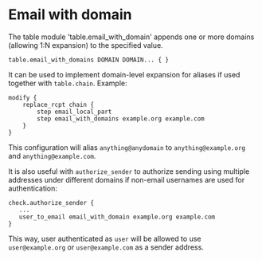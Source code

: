 # Email with domain

The table module 'table.email\_with\_domain' appends one or more
domains (allowing 1:N expansion) to the specified value.

```
table.email_with_domains DOMAIN DOMAIN... { }
```

It can be used to implement domain-level expansion for aliases if used together
with `table.chain`. Example:
```
modify {
    replace_rcpt chain {
        step email_local_part
        step email_with_domains example.org example.com
    }
}
```
This configuration will alias `anything@anydomain` to `anything@example.org`
and `anything@example.com`.

It is also useful with `authorize_sender` to authorize sending using multiple
addresses under different domains if non-email usernames are used for
authentication:
```
check.authorize_sender {
   ...
   user_to_email email_with_domain example.org example.com
}
```
This way, user authenticated as `user` will be allowed to use
`user@example.org` or `user@example.com` as a sender address.
